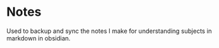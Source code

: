 # Notes
Used to backup and sync the notes I make for understanding subjects in markdown in obsidian.
